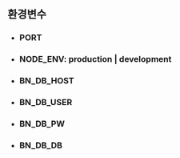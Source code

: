 ## <b> 환경변수 </b>

- ### <b> PORT </b>
- ### <b> NODE_ENV: production | development  <b/>
- ### <b> BN_DB_HOST </b>
- ### <b> BN_DB_USER </b>
- ### <b> BN_DB_PW </b>
- ### <b> BN_DB_DB </b>